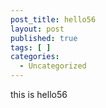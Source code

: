 ```yaml
---
post_title: hello56
layout: post
published: true
tags: [ ]
categories:
  - Uncategorized
---
```

this is hello56
